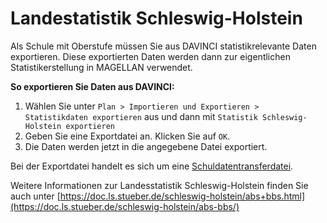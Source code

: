 # Landestatistik Schleswig-Holstein

Als Schule mit Oberstufe müssen Sie aus DAVINCI statistikrelevante Daten exportieren. Diese exportierten Daten werden dann zur eigentlichen Statistikerstellung in MAGELLAN verwendet.

**So exportieren Sie Daten aus DAVINCI:**

1. Wählen Sie unter ``Plan > Importieren und Exportieren > Statistikdaten exportieren`` aus und dann mit ``Statistik Schleswig-Holstein exportieren``
2. Geben Sie eine Exportdatei an. Klicken Sie auf ``OK``. 
3. Die Daten werden jetzt in die angegebene Datei exportiert.

Bei der Exportdatei handelt es sich um eine [Schuldatentransferdatei](https://doc.sdtf.stueber.de).

Weitere Informationen zur Landesstatistik Schleswig-Holstein finden Sie auch unter [https://doc.ls.stueber.de/schleswig-holstein/abs+bbs.html](https://doc.ls.stueber.de/schleswig-holstein/abs-bbs/)
